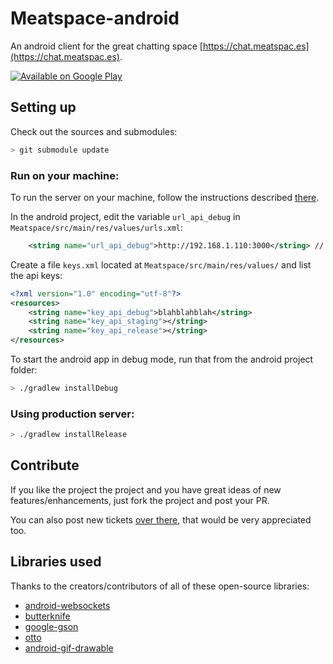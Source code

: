 # Meatspace-android

An android client for the great chatting space [https://chat.meatspac.es](https://chat.meatspac.es).

[![Available on Google Play](http://developer.android.com/images/brand/en_generic_rgb_wo_60.png)](https://play.google.com/store/apps/details?id=com.romainpiel.meatspace)

## Setting up

Check out the sources and submodules:
```bash
> git submodule update
```

### Run on your machine:

To run the server on your machine, follow the instructions described [there](https://github.com/meatspaces/meatspace-chat).

In the android project, edit the variable `url_api_debug` in `Meatspace/src/main/res/values/urls.xml`:

```xml
    <string name="url_api_debug">http://192.168.1.110:3000</string> // set your computer IP here
```

Create a file `keys.xml` located at `Meatspace/src/main/res/values/` and list the api keys:

```xml
<?xml version="1.0" encoding="utf-8"?>
<resources>
    <string name="key_api_debug">blahblahblah</string>
    <string name="key_api_staging"></string>
    <string name="key_api_release"></string>
</resources>
```

To start the android app in debug mode, run that from the android project folder:

```bash
> ./gradlew installDebug
```

### Using production server:

```bash
> ./gradlew installRelease
```

## Contribute

If you like the project the project and you have great ideas of new features/enhancements, just fork the project and post your PR.

You can also post new tickets [over there](https://github.com/RomainPiel/meatspace-android/issues), that would be very appreciated too.

## Libraries used

Thanks to the creators/contributors of all of these open-source libraries:
- [android-websockets](https://github.com/koush/android-websockets)
- [butterknife](https://github.com/JakeWharton/butterknife)
- [google-gson](https://code.google.com/p/google-gson)
- [otto](https://github.com/square/otto)
- [android-gif-drawable](https://github.com/koral--/android-gif-drawable)
